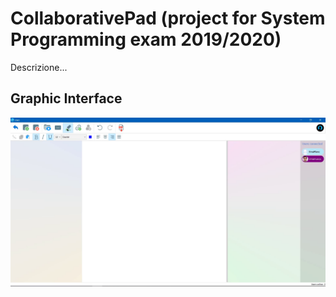 # CollaborativePad (project for System Programming exam 2019/2020)

Descrizione...


## Graphic Interface

![Screenshot](./gui.PNG)